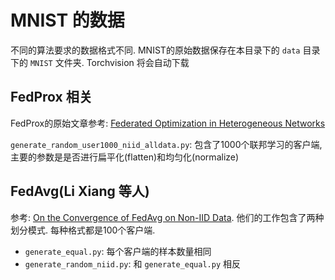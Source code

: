 # MNIST 的数据

不同的算法要求的数据格式不同. MNIST的原始数据保存在本目录下的 `data` 目录下的 `MNIST` 文件夹. Torchvision 将会自动下载

## FedProx 相关

FedProx的原始文章参考: [Federated Optimization in Heterogeneous Networks](https://arxiv.org/abs/1812.06127)

`generate_random_user1000_niid_alldata.py`: 包含了1000个联邦学习的客户端, 主要的参数是是否进行扁平化(flatten)和均匀化(normalize)

## FedAvg(Li Xiang 等人)

参考: [On the Convergence of FedAvg on Non-IID Data](https://arxiv.org/abs/1907.02189). 他们的工作包含了两种划分模式. 每种格式都是100个客户端. 

- `generate_equal.py`: 每个客户端的样本数量相同
- `generate_random_niid.py`: 和 `generate_equal.py` 相反